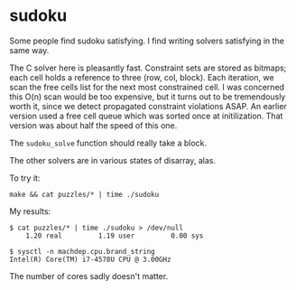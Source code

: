 # sudoku
Some people find sudoku satisfying. I find writing solvers satisfying in the same way.

The C solver here is pleasantly fast. Constraint sets are stored as bitmaps; each cell
holds a reference to three (row, col, block). Each iteration, we scan the free cells
list for the next most constrained cell. I was concerned this O(n) scan would be
too expensive, but it turns out to be tremendously worth it, since we detect propagated
constraint violations ASAP. An earlier version used a free cell queue which was sorted
once at initilization. That version was about half the speed of this one.

The `sudoku_solve` function should really take a block.

The other solvers are in various states of disarray, alas.

To try it:

    make && cat puzzles/* | time ./sudoku
    
My results:


    $ cat puzzles/* | time ./sudoku > /dev/null
        1.20 real         1.19 user         0.00 sys

    $ sysctl -n machdep.cpu.brand_string
    Intel(R) Core(TM) i7-4578U CPU @ 3.00GHz


The number of cores sadly doesn't matter.